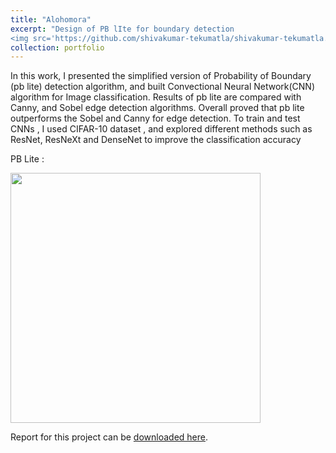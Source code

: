 ```yaml
---
title: "Alohomora"
excerpt: "Design of PB lIte for boundary detection
<img src='https://github.com/shivakumar-tekumatla/shivakumar-tekumatla.github.io/blob/master/files/GIFs/ColorMap_3.png?raw=true' width =400  />"
collection: portfolio
---
```


In this work, I presented the simplified version of Probability of Boundary (pb lite) detection algorithm, and built Convectional Neural Network(CNN) algorithm for Image classification. Results of pb lite are compared with Canny, and Sobel edge detection algorithms. Overall proved that pb lite outperforms the Sobel and Canny for edge detection. To train and test CNNs , I used CIFAR-10 dataset , and explored
different methods such as ResNet, ResNeXt and DenseNet to improve the classification accuracy

PB Lite :

<img src='https://github.com/shivakumar-tekumatla/shivakumar-tekumatla.github.io/blob/master/files/GIFs/PbLite_3.png?raw=true' width =400  />


Report for this project can be [downloaded here](https://github.com/shivakumar-tekumatla/shivakumar-tekumatla.github.io/blob/master/files/Alohomora.pdf). 

